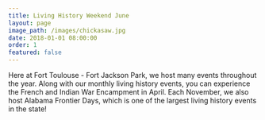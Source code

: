 ```yaml
---
title: Living History Weekend June
layout: page
image_path: /images/chickasaw.jpg
date: 2018-01-01 08:00:00
order: 1
featured: false
---
```

Here at Fort Toulouse - Fort Jackson Park, we host many events throughout the year. Along with our monthly living history events, you can experience the French and Indian War Encampment in April. Each November, we also host Alabama Frontier Days, which is one of the largest living history events in the state!
